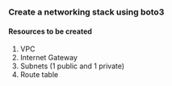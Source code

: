 ### Create a networking stack using boto3

#### Resources to be created
1. VPC
2. Internet Gateway
3. Subnets (1 public and 1 private)
4. Route table
